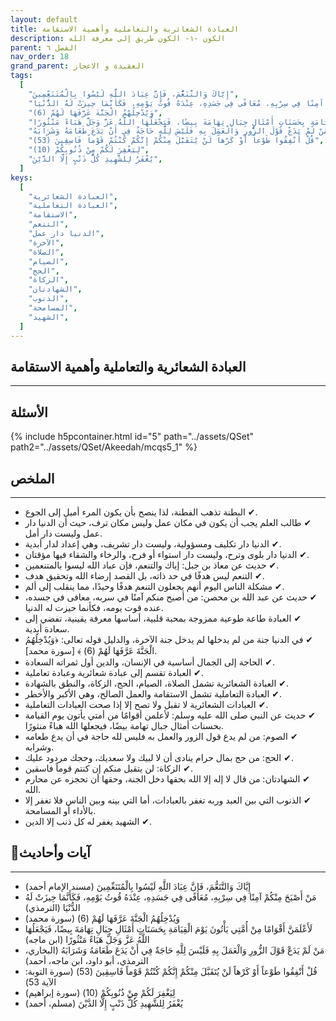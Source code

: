 ```yaml
---
layout: default
title: العبادة الشعائرية والتعاملية وأهمية الاستقامة
description: الكون -١- الكون طريق إلى معرفة الله
parent: الفصل ٦
nav_order: 18
grand_parent: العقيدة و الاعجاز
tags:
  [
    "إِيَّاكَ وَالتَّنَعُّمَ، فَإِنَّ عِبَادَ اللَّهِ لَيْسُوا بِالْمُتَنَعِّمِينَ",
    "مَنْ أَصْبَحَ مِنْكُمْ آمِنًا فِي سِرْبِهِ، مُعَافًى فِي جَسَدِهِ، عِنْدَهُ قُوتُ يَوْمِهِ، فَكَأَنَّمَا حِيزَتْ لَهُ الدُّنْيَا",
    "وَيُدْخِلُهُمُ الْجَنَّةَ عَرَّفَهَا لَهُمْ (6)",
    "لَأَعْلَمَنَّ أَقْوَامًا مِنْ أُمَّتِي يَأْتُونَ يَوْمَ الْقِيَامَةِ بِحَسَنَاتٍ أَمْثَالِ جِبَالِ تِهَامَةَ بِيضًا، فَيَجْعَلُهَا اللَّهُ عَزَّ وَجَلَّ هَبَاءً مَنْثُورًا",
    "مَنْ لَمْ يَدَعْ قَوْلَ الزُّورِ وَالْعَمَلَ بِهِ فَلَيْسَ لِلَّهِ حَاجَةٌ فِي أَنْ يَدَعَ طَعَامَهُ وَشَرَابَهُ",
    "قُلْ أَنْفِقُوا طَوْعاً أَوْ كَرْهاً لَنْ يُتَقَبَّلَ مِنْكُمْ إِنَّكُمْ كُنْتُمْ قَوْماً فَاسِقِينَ (53)",
    "لِيَغْفِرَ لَكُمْ مِنْ ذُنُوبِكُمْ (10)",
    "يُغْفَرُ لِلشَّهِيدِ كُلُّ ذَنْبٍ إِلَّا الدَّيْنَ",
  ]
keys:
  [
    "العبادة الشعائرية",
    "العبادة التعاملية",
    "الاستقامة",
    "التنعم",
    "الدنيا دار عمل",
    "الآخرة",
    "الصلاة",
    "الصيام",
    "الحج",
    "الزكاة",
    "الشهادتان",
    "الذنوب",
    "المسامحة",
    "الشهيد",
  ]
---
```


## ‏العبادة الشعائرية والتعاملية وأهمية الاستقامة

---

## الأسئلة

{% include h5pcontainer.html id="5" path="../assets/QSet" path2="../assets/QSet/Akeedah/mcqs5_1" %}

## الملخص

---

- ‏✔ البطنة تذهب الفطنة، لذا ينصح بأن يكون المرء أميل إلى الجوع.
- ‏✔ طالب العلم يجب أن يكون في مكان عمل وليس مكان ترف، حيث أن الدنيا دار عمل وليست دار أمل.
- ‏✔ الدنيا دار تكليف ومسؤولية، وليست دار تشريف، وهي إعداد لدار أبدية.
- ‏✔ الدنيا دار بلوى وترح، وليست دار استواء أو فرح، والرخاء والشقاء فيها مؤقتان.
- ‏✔ حديث عن معاذ بن جبل: إياك والتنعم، فإن عباد الله ليسوا بالمتنعمين.
- ‏✔ التنعم ليس هدفًا في حد ذاته، بل القصد إرضاء الله وتحقيق هدف.
- ‏✔ مشكلة الناس اليوم أنهم يجعلون التنعم هدفًا وحيدًا، مما ينقلب إلى ألم.
- ‏✔ حديث عن عبد الله بن محصن: من أصبح منكم آمنًا في سربه، معافى في جسده، عنده قوت يومه، فكأنما حيزت له الدنيا.
- ‏✔ العبادة طاعة طوعية ممزوجة بمحبة قلبية، أساسها معرفة يقينية، تفضي إلى سعادة أبدية.
- ‏✔ في الدنيا جنة من لم يدخلها لم يدخل جنة الآخرة، والدليل قوله تعالى: ﴿وَيُدْخِلُهُمُ الْجَنَّةَ عَرَّفَهَا لَهُمْ (6) ﴾ [سورة محمد].
- ‏✔ الحاجة إلى الجمال أساسية في الإنسان، والدين أول ثمراته السعادة.
- ‏✔ العبادة تقسم إلى عبادة شعائرية وعبادة تعاملية.
- ‏✔ العبادة الشعائرية تشمل الصلاة، الصيام، الحج، الزكاة، والنطق بالشهادة.
- ‏✔ العبادة التعاملية تشمل الاستقامة والعمل الصالح، وهي الأكبر والأخطر.
- ‏✔ العبادات الشعائرية لا تقبل ولا تصح إلا إذا صحت العبادات التعاملية.
- ‏✔ حديث عن النبي صلى الله عليه وسلم: لأعلمن أقوامًا من أمتي يأتون يوم القيامة بحسنات أمثال جبال تهامة بيضًا، فيجعلها الله هباءً منثورًا.
- ‏✔ الصوم: من لم يدع قول الزور والعمل به فليس لله حاجة في أن يدع طعامه وشرابه.
- ‏✔ الحج: من حج بمال حرام ينادى أن لا لبيك ولا سعديك، وحجك مردود عليك.
- ‏✔ الزكاة: لن يتقبل منكم إن كنتم قوماً فاسقين.
- ‏✔ الشهادتان: من قال لا إله إلا الله بحقها دخل الجنة، وحقها أن تحجزه عن محارم الله.
- ‏✔ الذنوب التي بين العبد وربه تغفر بالعبادات، أما التي بينه وبين الناس فلا تغفر إلا بالأداء أو المسامحة.
- ‏✔ الشهيد يغفر له كل ذنب إلا الدين.

## 📜آيات وأحاديث

---

- ‏إِيَّاكَ وَالتَّنَعُّمَ، فَإِنَّ عِبَادَ اللَّهِ لَيْسُوا بِالْمُتَنَعِّمِينَ (مسند الإمام أحمد)
- ‏مَنْ أَصْبَحَ مِنْكُمْ آمِنًا فِي سِرْبِهِ، مُعَافًى فِي جَسَدِهِ، عِنْدَهُ قُوتُ يَوْمِهِ، فَكَأَنَّمَا حِيزَتْ لَهُ الدُّنْيَا (الترمذي)
- ‏وَيُدْخِلُهُمُ الْجَنَّةَ عَرَّفَهَا لَهُمْ (6) (سورة محمد)
- ‏لَأَعْلَمَنَّ أَقْوَامًا مِنْ أُمَّتِي يَأْتُونَ يَوْمَ الْقِيَامَةِ بِحَسَنَاتٍ أَمْثَالِ جِبَالِ تِهَامَةَ بِيضًا، فَيَجْعَلُهَا اللَّهُ عَزَّ وَجَلَّ هَبَاءً مَنْثُورًا (ابن ماجه)
- ‏مَنْ لَمْ يَدَعْ قَوْلَ الزُّورِ وَالْعَمَلَ بِهِ فَلَيْسَ لِلَّهِ حَاجَةٌ فِي أَنْ يَدَعَ طَعَامَهُ وَشَرَابَهُ (البخاري، الترمذي، أبو داود، ابن ماجه، أحمد)
- ‏قُلْ أَنْفِقُوا طَوْعاً أَوْ كَرْهاً لَنْ يُتَقَبَّلَ مِنْكُمْ إِنَّكُمْ كُنْتُمْ قَوْماً فَاسِقِينَ (53) (سورة التوبة: الآية 53)
- ‏لِيَغْفِرَ لَكُمْ مِنْ ذُنُوبِكُمْ (10) (سورة إبراهيم)
- ‏يُغْفَرُ لِلشَّهِيدِ كُلُّ ذَنْبٍ إِلَّا الدَّيْنَ (مسلم، أحمد)
